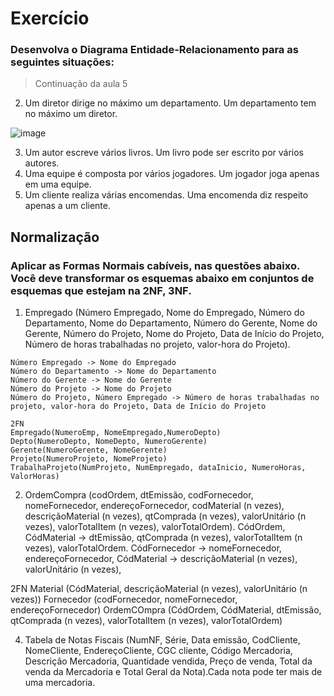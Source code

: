 

# Exercício
### Desenvolva o Diagrama Entidade-Relacionamento para as seguintes situações:

> Continuação da aula 5

2. Um diretor dirige no máximo um departamento. Um
departamento tem no máximo um diretor.

![image](https://user-images.githubusercontent.com/93677384/149006779-369f32cb-5513-4ece-8411-9bc24837281f.png)


3. Um autor escreve vários livros. Um livro pode ser
escrito por vários autores.
4. Uma equipe é composta por vários jogadores. Um
jogador joga apenas em uma equipe.
5. Um cliente realiza várias encomendas. Uma
encomenda diz respeito apenas a um cliente.

## Normalização

### Aplicar as Formas Normais cabíveis, nas questões abaixo. Você deve transformar os esquemas abaixo em conjuntos de esquemas que estejam na 2NF, 3NF.

1. Empregado (Número Empregado, Nome do Empregado, Número do Departamento, Nome do Departamento, Número do Gerente, Nome do Gerente, Número do Projeto, Nome do Projeto, Data de Início do Projeto, Número de horas trabalhadas no projeto, valor-hora do Projeto).

```
Número Empregado -> Nome do Empregado
Número do Departamento -> Nome do Departamento
Número do Gerente -> Nome do Gerente
Número do Projeto -> Nome do Projeto
Número do Projeto, Número Empregado -> Número de horas trabalhadas no projeto, valor-hora do Projeto, Data de Início do Projeto
```
```
2FN
Empregado(NumeroEmp, NomeEmpregado,NumeroDepto)
Depto(NumeroDepto, NomeDepto, NumeroGerente)
Gerente(NumeroGerente, NomeGerente)
Projeto(NumeroProjeto, NomeProjeto)
TrabalhaProjeto(NumProjeto, NumEmpregado, dataInicio, NumeroHoras, ValorHoras)
```
2. OrdemCompra (codOrdem, dtEmissão, codFornecedor, nomeFornecedor, endereçoFornecedor, codMaterial (n vezes), descriçãoMaterial (n vezes), qtComprada (n vezes), valorUnitário (n vezes), valorTotalItem (n vezes), valorTotalOrdem).
CódOrdem, CódMaterial -> dtEmissão, qtComprada (n vezes), valorTotalItem (n vezes), valorTotalOrdem. 
CódFornecedor -> nomeFornecedor, endereçoFornecedor, 
CódMaterial -> descriçãoMaterial (n vezes),  valorUnitário (n vezes), 

2FN
Material (CódMaterial, descriçãoMaterial (n vezes),  valorUnitário (n vezes))
Fornecedor (codFornecedor, nomeFornecedor, endereçoFornecedor)
OrdemCOmpra (CódOrdem, CódMaterial, dtEmissão, qtComprada (n vezes), valorTotalItem (n vezes), valorTotalOrdem)



4. Tabela de Notas Fiscais (NumNF, Série, Data emissão, CodCliente, NomeCliente, EndereçoCliente, CGC cliente, Código Mercadoria, Descrição Mercadoria, Quantidade vendida, Preço de venda, Total da venda da Mercadoria e Total Geral da Nota).Cada nota pode ter mais de uma mercadoria. 

